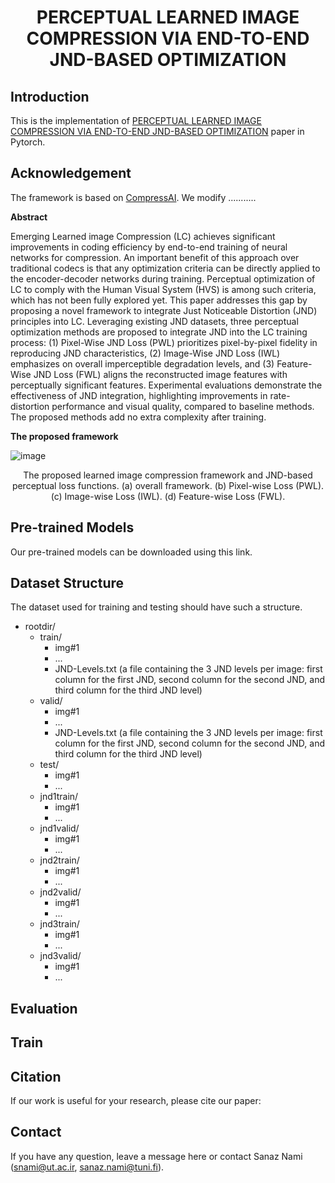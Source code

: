 <h1 align="center"> PERCEPTUAL LEARNED IMAGE COMPRESSION VIA END-TO-END JND-BASED OPTIMIZATION 


## Introduction

This is the implementation of [PERCEPTUAL LEARNED IMAGE COMPRESSION VIA END-TO-END JND-BASED OPTIMIZATION](https://arxiv.org/abs/2402.02836) paper in Pytorch.

## Acknowledgement

The framework is based on [CompressAI](https://github.com/InterDigitalInc/CompressAI). We modify ...........

**Abstract**

Emerging Learned image Compression (LC) achieves significant improvements in coding efficiency by end-to-end training of neural networks for compression. An important benefit of this approach over traditional codecs is that any optimization criteria can be directly applied to the encoder-decoder networks during training. Perceptual optimization of LC to comply with the Human Visual System (HVS) is among such criteria, which has not been fully explored yet. This paper addresses this gap by proposing a novel framework to integrate Just Noticeable Distortion (JND) principles into LC. Leveraging existing JND datasets, three perceptual optimization methods are proposed to integrate JND into the LC training process: (1) Pixel-Wise JND Loss (PWL) prioritizes pixel-by-pixel fidelity in reproducing JND characteristics, (2) Image-Wise JND Loss (IWL) emphasizes on overall imperceptible degradation levels, and (3) Feature-Wise JND Loss (FWL) aligns the reconstructed image features with perceptually significant features. Experimental evaluations demonstrate the effectiveness of JND integration, highlighting improvements in rate-distortion performance and visual quality, compared to baseline methods. The proposed methods add no extra complexity after training.


**The proposed framework**


![image](https://github.com/sanaznami/JND-LC/assets/59918141/54b0af4c-fe51-4037-a111-7107cfba6124)

<p align="center">The proposed learned image compression framework and JND-based perceptual loss functions. (a) overall framework. (b) Pixel-wise Loss (PWL). (c) Image-wise Loss (IWL). (d) Feature-wise Loss (FWL).


## Pre-trained Models
Our pre-trained models can be downloaded using this link.


## Dataset Structure
The dataset used for training and testing should have such a structure.


- rootdir/
     - train/
         - img#1
         - ...
         - JND-Levels.txt (a file containing the 3 JND levels per image: first column for the first JND, second column for the second JND, and third column for the third JND level)
     - valid/
         - img#1
         - ...
         - JND-Levels.txt (a file containing the 3 JND levels per image: first column for the first JND, second column for the second JND, and third column for the third JND level)
     - test/
         - img#1
         - ...
     - jnd1train/
         - img#1
         - ...
     - jnd1valid/
         - img#1
         - ...
     - jnd2train/
         - img#1
         - ...
     - jnd2valid/
         - img#1
         - ...
     - jnd3train/
         - img#1
         - ...
     - jnd3valid/
         - img#1
         - ...


## Evaluation


## Train


## Citation

If our work is useful for your research, please cite our paper:


## Contact

If you have any question, leave a message here or contact Sanaz Nami (snami@ut.ac.ir, sanaz.nami@tuni.fi).


